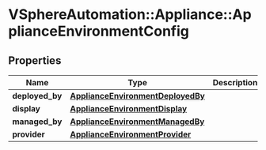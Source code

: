 # VSphereAutomation::Appliance::ApplianceEnvironmentConfig

## Properties
Name | Type | Description | Notes
------------ | ------------- | ------------- | -------------
**deployed_by** | [**ApplianceEnvironmentDeployedBy**](ApplianceEnvironmentDeployedBy.md) |  | 
**display** | [**ApplianceEnvironmentDisplay**](ApplianceEnvironmentDisplay.md) |  | 
**managed_by** | [**ApplianceEnvironmentManagedBy**](ApplianceEnvironmentManagedBy.md) |  | 
**provider** | [**ApplianceEnvironmentProvider**](ApplianceEnvironmentProvider.md) |  | 


